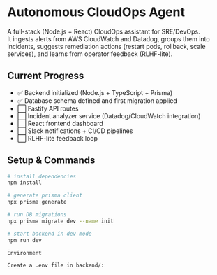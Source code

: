  # Autonomous CloudOps Agent

A full-stack (Node.js + React) CloudOps assistant for SRE/DevOps.  
It ingests alerts from AWS CloudWatch and Datadog, groups them into incidents, suggests remediation actions (restart pods, rollback, scale services), and learns from operator feedback (RLHF-lite).

## Current Progress
- ✅ Backend initialized (Node.js + TypeScript + Prisma)
- ✅ Database schema defined and first migration applied
- ⬜ Fastify API routes
- ⬜ Incident analyzer service (Datadog/CloudWatch integration)
- ⬜ React frontend dashboard
- ⬜ Slack notifications + CI/CD pipelines
- ⬜ RLHF-lite feedback loop

## Setup & Commands

```bash
# install dependencies
npm install

# generate prisma client
npx prisma generate

# run DB migrations
npx prisma migrate dev --name init

# start backend in dev mode
npm run dev

Environment

Create a .env file in backend/: